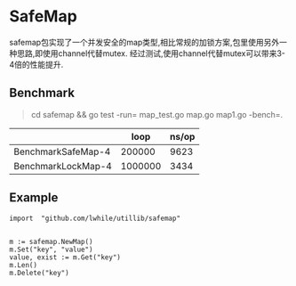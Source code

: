 # SafeMap

safemap包实现了一个并发安全的map类型,相比常规的加锁方案,包里使用另外一种思路,即使用channel代替mutex.
经过测试,使用channel代替mutex可以带来3-4倍的性能提升.


## Benchmark

> cd safemap && go test -run= map_test.go map.go map1.go -bench=.


|                  | loop  |  ns/op |
|------------------|-------|--------|
|BenchmarkSafeMap-4|200000 |9623    |
|BenchmarkLockMap-4|1000000|3434    |


## Example

    import 	"github.com/lwhile/utillib/safemap"


	m := safemap.NewMap()
	m.Set("key", "value") 
	value, exist := m.Get("key")
	m.Len()
	m.Delete("key")
